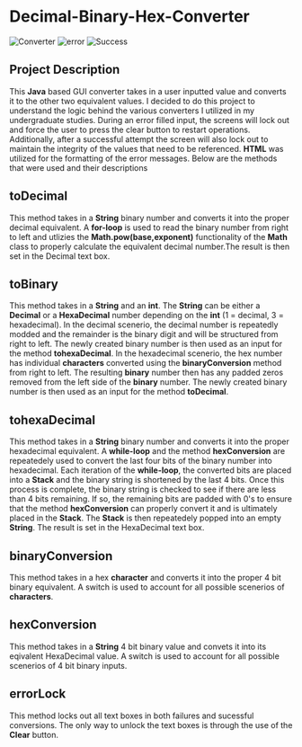 # Decimal-Binary-Hex-Converter
  
![Converter](https://user-images.githubusercontent.com/70422090/169673542-72d1823c-9b30-42ba-884e-1b5b5f02a2f5.jpg)
![error](https://user-images.githubusercontent.com/70422090/170619243-26007040-88d1-4a48-b3a0-6dde113fb944.jpg)
![Success](https://user-images.githubusercontent.com/70422090/170619579-d8fa7988-48e2-494e-8a0e-4dcbfaa93e54.jpg)

<h2>Project Description</h2>
<p>This <b>Java</b> based GUI converter takes in a user inputted value and converts it to the other two equivalent values. I decided to do this
project to understand the logic behind the various converters I utilized in my undergraduate studies. During an error filled input, the screens will lock out and 
force the user to press the clear button to restart operations. Additionally, after a successful attempt the screen will also lock out to maintain the 
integrity of the values that need to be referenced. <b>HTML</b> was utilized for the formatting of the error messages. Below are the methods that were used and their descriptions</p>

<h2>toDecimal</h2>
<p>This method takes in a <b>String</b> binary number and converts it into the proper decimal equivalent. A <b>for-loop</b> is used to read the binary
number from right to left and utlizies the <b>Math.pow(base,exponent)</b> functionality of the <b>Math</b> class to properly calculate the equivalent decimal number.The result is then set in the Decimal text box.</p>

<h2>toBinary</h2>
<p>This method takes in a <b>String</b> and an <b>int</b>. The <b>String</b> can be either a <b>Decimal</b> or a <b>HexaDecimal</b> number depending on the <b>int</b> (1 = decimal, 3 = hexadecimal). In the decimal scenerio, the decimal number is repeatedly modded and the remainder is the binary digit and will be structured from right to left. The newly created binary number is then used as an input for the method <b>tohexaDecimal</b>. In the hexadecimal scenerio, the hex number has individual <b>characters</b> converted using the <b>binaryConversion</b> method from right to left. The resulting <b>binary</b> number then has any padded zeros removed from the left side of the <b>binary</b> number. The newly created binary number is then used as an input for the method <b>toDecimal</b>.

<h2>tohexaDecimal</h2>
<p>This method takes in a <b>String</b> binary number and converts it into the proper hexadecimal equivalent. A <b>while-loop</b> and the method <b>hexConversion</b> are repeatedely used to convert the last four bits of the binary number into hexadecimal. Each iteration of the <b>while-loop</b>, the converted bits are placed into a <b>Stack</b> and the binary string is shortened by the last 4 bits. Once this process is complete, the binary string is checked to see if there are less than 4 bits remaining. If so, the remaining bits are padded with 0's to ensure that the method <b>hexConversion</b> can properly convert it and is ultimately placed in the <b>Stack</b>. The <b>Stack</b> is then repeatedely popped into an empty <b>String</b>. The result is set in the HexaDecimal text box.</p>

<h2>binaryConversion</h2>
<p>This method takes in a hex <b>character</b> and converts it into the proper 4 bit binary equivalent. A switch is used to account for all possible scenerios of <b>characters</b>.</p>

<h2>hexConversion</h2>
<p>This method takes in a <b>String</b> 4 bit binary value and convets it into its eqivalent HexaDecimal value. A switch is used to account for all possible scenerios of 4 bit binary inputs.</p>

<h2>errorLock</h2>
<p>This method locks out all text boxes in both failures and sucessful conversions. The only way to unlock the text boxes is through the use of the <b>Clear</b> button.</p>



